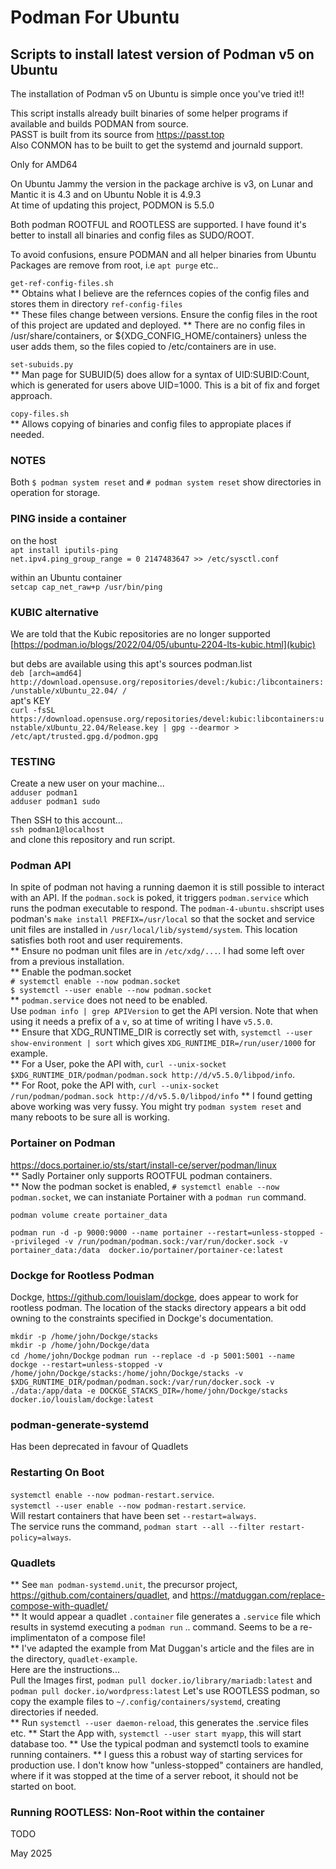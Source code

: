 # Podman For Ubuntu

## Scripts to install latest version of Podman v5 on Ubuntu

The installation of Podman v5 on Ubuntu is simple once you've tried it!!  

This script installs already built binaries of some helper programs if available and builds PODMAN from source.  
PASST is built from its source from https://passt.top  
Also CONMON has to be built to get the systemd and journald support.  


Only for AMD64

On Ubuntu Jammy the version in the package archive is v3, on Lunar and Mantic it is 4.3 and on Ubuntu Noble it is 4.9.3  
At time of updating this project, PODMON is 5.5.0  

Both podman ROOTFUL and ROOTLESS are supported.
I have found it's better to install all binaries and config files as SUDO/ROOT.  

To avoid confusions, ensure PODMAN and all helper binaries from Ubuntu Packages are remove from root, i.e `apt purge` etc..  

`get-ref-config-files.sh`  
** Obtains what I believe are the refernces copies of the config files and stores them in directory `ref-config-files`  
** These files change between versions. Ensure the config files in the root of this project are updated and deployed.
** There are no config files in /usr/share/containers, or ${XDG_CONFIG_HOME/containers} unless the user adds them, so the files copied to /etc/containers are in use.

`set-subuids.py`  
** Man page for SUBUID(5) does allow for a syntax of UID:SUBID:Count, which is generated for users above UID=1000. This is a bit of fix and forget approach.

`copy-files.sh`  
** Allows copying of binaries and config files to appropiate places if needed.

###  NOTES
Both `$ podman system reset` and `# podman system reset` show directories in operation for storage.


### PING inside a container
on the host\
`apt install iputils-ping`\
`net.ipv4.ping_group_range = 0 2147483647 >> /etc/sysctl.conf`

within an Ubuntu container\
`setcap cap_net_raw+p /usr/bin/ping`

### KUBIC alternative
We are told that the Kubic repositories are no longer supported\
[https://podman.io/blogs/2022/04/05/ubuntu-2204-lts-kubic.html](kubic)

but debs are available using this apt's sources podman.list\
`deb [arch=amd64] http://download.opensuse.org/repositories/devel:/kubic:/libcontainers:/unstable/xUbuntu_22.04/ /`\
apt's KEY\
`curl -fsSL https://download.opensuse.org/repositories/devel:kubic:libcontainers:unstable/xUbuntu_22.04/Release.key | gpg --dearmor > /etc/apt/trusted.gpg.d/podmon.gpg`

### TESTING
Create a new user on your machine...\
`adduser podman1`\
`adduser podman1 sudo`

Then SSH to this account...\
`ssh podman1@localhost` \
and clone this repository and run script.


### Podman API
In spite of podman not having a running daemon it is still possible to interact with an API.
If the `podman.sock` is poked, it triggers `podman.service` which runs the podman executable to respond.
The `podman-4-ubuntu.sh`script uses podman's `make install PREFIX=/usr/local` so that the socket and service unit files are installed in `/usr/local/lib/systemd/system`. This location satisfies both root and user requirements.  
** Ensure no podman unit files are in `/etc/xdg/...`. I had some left over from a previous installation.  
** Enable the podman.socket  
`# systemctl enable --now podman.socket`  
`$ systemctl --user enable --now podman.socket`  
** `podman.service` does not need to be enabled.  
Use `podman info | grep APIVersion` to get the API version. Note that when using it needs a prefix of a `v`, so at time of writing I have `v5.5.0`.  
** Ensure that XDG_RUNTIME_DIR is correctly set with, `systemctl --user show-environment | sort` which gives `XDG_RUNTIME_DIR=/run/user/1000` for example.  
** For a User, poke the API with, `curl --unix-socket $XDG_RUNTIME_DIR/podman/podman.sock http://d/v5.5.0/libpod/info`.  
** For Root, poke the API with, `curl --unix-socket /run/podman/podman.sock http://d/v5.5.0/libpod/info`
** I found getting above working was very fussy. You might try `podman system reset` and many reboots to be sure all is working.  


### Portainer on Podman
https://docs.portainer.io/sts/start/install-ce/server/podman/linux  
** Sadly Portainer only supports ROOTFUL podman containers.  
** Now the podman socket is enabled, `# systemctl enable --now podman.socket`, we can instaniate Portainer with a `podman run` command.

`podman volume create portainer_data`

`podman run -d -p 9000:9000 --name portainer --restart=unless-stopped --privileged -v /run/podman/podman.sock:/var/run/docker.sock -v portainer_data:/data  docker.io/portainer/portainer-ce:latest`


### Dockge for Rootless Podman
Dockge, https://github.com/louislam/dockge, does appear to work for rootless podman. The location of the stacks directory appears a bit odd owning to the constraints specified in Dockge's documentation.  

`mkdir -p /home/john/Dockge/stacks`  
`mkdir -p /home/john/Dockge/data`  
`cd /home/john/Dockge`
`podman run --replace -d -p 5001:5001 --name dockge --restart=unless-stopped -v /home/john/Dockge/stacks:/home/john/Dockge/stacks -v $XDG_RUNTIME_DIR/podman/podman.sock:/var/run/docker.sock -v ./data:/app/data -e DOCKGE_STACKS_DIR=/home/john/Dockge/stacks docker.io/louislam/dockge:latest`

### podman-generate-systemd
Has been deprecated in favour of Quadlets

### Restarting On Boot
`systemctl enable --now podman-restart.service`.  
`systemctl --user enable --now podman-restart.service`.  
Will restart containers that have been set `--restart=always`.  
The service runs the command, `podman start --all --filter restart-policy=always`.  

### Quadlets
** See `man podman-systemd.unit`, the precursor project, https://github.com/containers/quadlet, and https://matduggan.com/replace-compose-with-quadlet/  
** It would appear a quadlet `.container` file generates a `.service` file which results in systemd executing a `podman run` .. command. Seems to be a re-implimentaton of a compose file!  
** I've adapted the example from Mat Duggan's article and the files are in the directory, `quadlet-example`.  
Here are the instructions...  
Pull the Images first, `podman pull docker.io/library/mariadb:latest` and `podman pull docker.io/wordpress:latest`
Let's use ROOTLESS podman, so copy the example files to `~/.config/containers/systemd`, creating directories if needed.  
** Run `systemctl --user daemon-reload`, this generates the .service files etc. 
** Start the App with, `systemctl --user start myapp`, this will start database too.
** Use the typical podman and systemctl tools to examine running containers.
** I guess this a robust way of starting services for production use. I don't know how "unless-stopped" containers are handled, where if it was stopped at the time of a server reboot, it should not be started on boot.

### Running ROOTLESS: Non-Root within the container
TODO

May 2025
